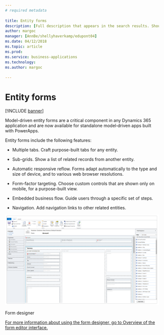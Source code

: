 ```yaml
---
# required metadata

title: Entity forms
description: [Full description that appears in the search results. Should not duplicate the first paragraph of your topic.]
author: margoc
manager: [AnnBe/shellyhaverkamp/edupont04]
ms.date: 04/12/2018
ms.topic: article
ms.prod: 
ms.service: business-applications
ms.technology: 
ms.author: margoc

---
```


# Entity forms

[!INCLUDE [banner](../includes/banner.md)]

Model-driven entity forms are a critical component in any Dynamics 365
application and are now available for standalone model‑driven apps built
with PowerApps.

Entity forms include the following features:

-   Multiple tabs. Craft purpose-built tabs for any entity.

-   Sub-grids. Show a list of related records from another entity.

-   Automatic responsive reflow. Forms adapt automatically to the type
    and size of device, and to various web browser resolutions.

-   Form-factor targeting. Choose custom controls that are shown only on
    mobile, for a purpose-built view.

-   Embedded business flow. Guide users through a specific set of steps.

-   Navigation. Add navigation links to other related entities.

![A screenshot of the form designer](media/form-designer.png)

Form designer

[For more information about using the form designer, go to Overview of
the form editor
interface.](https://docs.microsoft.com/en-us/dynamics365/customer-engagement/customize/form-editor-user-interface-legacy)

